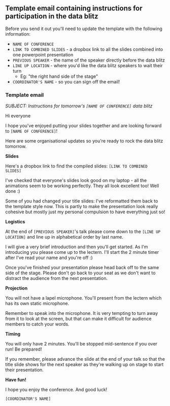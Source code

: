 ## Template email containing instructions for participation in the data blitz

Before you send it out you'll need to update the template with the following information:

* `NAME OF CONFERENCE`
* `LINK TO COMBINED SLIDES` - a dropbox link to all the slides combined into one powerpoint presentation
* `PREVIOUS SPEAKER` - the name of the speaker directly before the data blitz
* `LINE UP LOCATION` - where you'd like the data blitz speakers to wait their turn
  * Eg: "the right hand side of the stage"
* `COORDINATOR'S NAME` - so you can sign off the email!

### Template email

*SUBJECT: Instructions for tomorrow's `[NAME OF CONFERENCE]` data blitz*

Hi everyone

I hope you've enjoyed putting your slides together and are looking forward to `[NAME OF CONFERENCE]`!

Here are some organisational updates so you're ready to rock the data blitz tomorrow.

**Slides**

Here's a dropbox link to find the compiled slides:  `[LINK TO COMBINED SLIDES]`

I've checked that everyone's slides look good on my laptop - all the animations seem to be working perfectly. They all look excellent too! Well done :)

Some of you had changed your title slides: I've reformatted them back to the template style now. This is partly to make the presentation look really cohesive but mostly just my personal compulsion to have everything just so!

**Logistics**

At the end of `[PREVIOUS SPEAKER]`'s talk please come down to the `[LINE UP LOCATION]` and line up in alphabetical order by last name.

I will give a very brief introduction and then you'll get started.
As I'm introducing you please come up to the lectern.
I'll start the 2 minute timer after I've read your name and you're off :)

Once you've finished your presentation please head back off to the same side of the stage.
Please don't go back to your seat as we don't want to distract the audience from the next presentation.

**Projection**

You will not have a lapel microphone.
You'll present from the lectern which has its own static microphone.

Remember to speak into the microphone.
It is very tempting to turn away from it to look at the screen, but that can make it difficult for audience members to catch your words.

**Timing**

You will only have 2 minutes.
You'll be stopped mid-sentence if you over run!
Be prepared!

If you remember, please advance the slide at the end of your talk so that the title slide shows for the next speaker as they're walking up on stage to start their presentation.

**Have fun!**

I hope you enjoy the conference. And good luck!

`[COORDINATOR'S NAME]`
